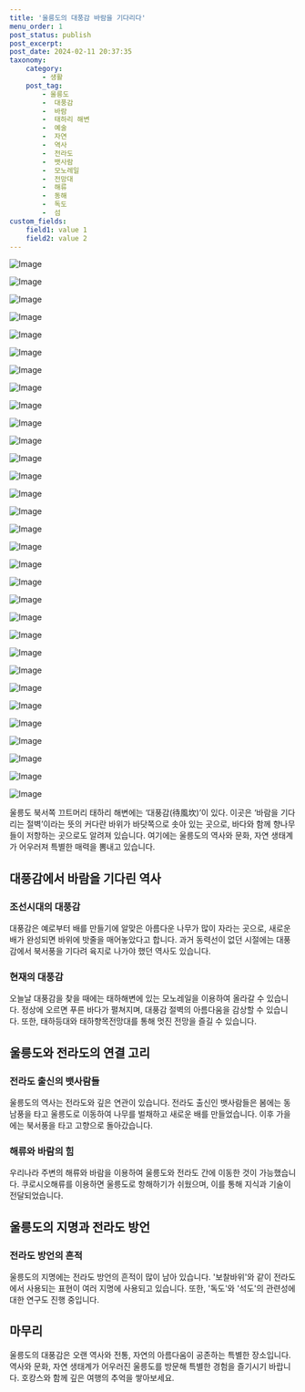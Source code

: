 ```yaml
---
title: '울릉도의 대풍감 바람을 기다리다'
menu_order: 1
post_status: publish
post_excerpt: 
post_date: 2024-02-11 20:37:35
taxonomy:
    category:
        - 생활
    post_tag:
        - 울릉도
        -  대풍감
        -  바람
        -  태하리 해변
        -  예술
        -  자연
        -  역사
        -  전라도
        -  뱃사람
        -  모노레일
        -  전망대
        -  해류
        -  동해
        -  독도
        -  섬
custom_fields:
    field1: value 1
    field2: value 2
---
```


![Image](https://imgnews.pstatic.net/image/020/2024/02/11/0003547483_001_20240211180401050.jpg?type=w647)

![Image](https://imgnews.pstatic.net/image/020/2024/02/11/0003547483_002_20240211180401090.jpg?type=w647)

![Image](https://imgnews.pstatic.net/image/020/2024/02/11/0003547483_003_20240211180401126.jpg?type=w647)

![Image](https://imgnews.pstatic.net/image/020/2024/02/11/0003547483_004_20240211180401170.jpg?type=w647)

![Image](https://imgnews.pstatic.net/image/020/2024/02/11/0003547483_005_20240211180401218.jpg?type=w647)

![Image](https://imgnews.pstatic.net/image/020/2024/02/11/0003547483_006_20240211180401249.jpg?type=w647)

![Image](https://imgnews.pstatic.net/image/020/2024/02/11/0003547483_007_20240211180401293.jpg?type=w647)

![Image](https://imgnews.pstatic.net/image/020/2024/02/11/0003547483_008_20240211180401328.jpg?type=w647)

![Image](https://imgnews.pstatic.net/image/020/2024/02/11/0003547483_009_20240211180401363.jpg?type=w647)

![Image](https://imgnews.pstatic.net/image/020/2024/02/11/0003547483_010_20240211180401408.jpg?type=w647)

![Image](https://imgnews.pstatic.net/image/020/2024/02/11/0003547483_011_20240211180401443.jpg?type=w647)

![Image](https://imgnews.pstatic.net/image/020/2024/02/11/0003547483_012_20240211180401483.jpg?type=w647)

![Image](https://imgnews.pstatic.net/image/020/2024/02/11/0003547483_013_20240211180401518.jpg?type=w647)

![Image](https://imgnews.pstatic.net/image/020/2024/02/11/0003547483_014_20240211180401549.jpg?type=w647)

![Image](https://imgnews.pstatic.net/image/020/2024/02/11/0003547483_015_20240211180401578.jpg?type=w647)

![Image](https://imgnews.pstatic.net/image/020/2024/02/11/0003547483_016_20240211180401607.jpg?type=w647)

![Image](https://imgnews.pstatic.net/image/020/2024/02/11/0003547483_017_20240211180401637.jpg?type=w647)

![Image](https://imgnews.pstatic.net/image/020/2024/02/11/0003547483_018_20240211180401672.jpg?type=w647)

![Image](https://imgnews.pstatic.net/image/020/2024/02/11/0003547483_019_20240211180401712.jpg?type=w647)

![Image](https://imgnews.pstatic.net/image/020/2024/02/11/0003547483_020_20240211180401751.jpg?type=w647)

![Image](https://imgnews.pstatic.net/image/020/2024/02/11/0003547483_021_20240211180401855.jpg?type=w647)

![Image](https://imgnews.pstatic.net/image/020/2024/02/11/0003547483_022_20240211180401920.jpg?type=w647)

![Image](https://imgnews.pstatic.net/image/020/2024/02/11/0003547483_023_20240211180401966.jpg?type=w647)

![Image](https://imgnews.pstatic.net/image/020/2024/02/11/0003547483_024_20240211180402006.jpg?type=w647)

![Image](https://imgnews.pstatic.net/image/020/2024/02/11/0003547483_025_20240211180402035.jpg?type=w647)

![Image](https://imgnews.pstatic.net/image/020/2024/02/11/0003547483_026_20240211180402072.jpg?type=w647)

![Image](https://imgnews.pstatic.net/image/020/2024/02/11/0003547483_027_20240211180402116.jpg?type=w647)

![Image](https://imgnews.pstatic.net/image/020/2024/02/11/0003547483_028_20240211180402156.jpg?type=w647)

![Image](https://imgnews.pstatic.net/image/020/2024/02/11/0003547483_029_20240211180402198.jpg?type=w647)

![Image](https://imgnews.pstatic.net/image/020/2024/02/11/0003547483_030_20240211180402245.jpg?type=w647)

![Image](https://imgnews.pstatic.net/image/020/2024/02/11/0003547483_031_20240211180402286.jpg?type=w647)

울릉도 북서쪽 끄트머리 태하리 해변에는 ‘대풍감(待風坎)’이 있다. 이곳은 ‘바람을 기다리는 절벽’이라는 뜻의 커다란 바위가 바닷쪽으로 솟아 있는 곳으로, 바다와 함께 향나무들이 저항하는 곳으로도 알려져 있습니다. 여기에는 울릉도의 역사와 문화, 자연 생태계가 어우러져 특별한 매력을 뽐내고 있습니다.
## 대풍감에서 바람을 기다린 역사
### 조선시대의 대풍감
대풍감은 예로부터 배를 만들기에 알맞은 아름다운 나무가 많이 자라는 곳으로, 새로운 배가 완성되면 바위에 밧줄을 매어놓았다고 합니다. 과거 동력선이 없던 시절에는 대풍감에서 북서풍을 기다려 육지로 나가야 했던 역사도 있습니다.
### 현재의 대풍감
오늘날 대풍감을 찾을 때에는 태하해변에 있는 모노레일을 이용하여 올라갈 수 있습니다. 정상에 오르면 푸른 바다가 펼쳐지며, 대풍감 절벽의 아름다움을 감상할 수 있습니다. 또한, 태하등대와 태하향목전망대를 통해 멋진 전망을 즐길 수 있습니다.
## 울릉도와 전라도의 연결 고리
### 전라도 출신의 뱃사람들
울릉도의 역사는 전라도와 깊은 연관이 있습니다. 전라도 출신인 뱃사람들은 봄에는 동남풍을 타고 울릉도로 이동하여 나무를 벌채하고 새로운 배를 만들었습니다. 이후 가을에는 북서풍을 타고 고향으로 돌아갔습니다.
### 해류와 바람의 힘
우리나라 주변의 해류와 바람을 이용하여 울릉도와 전라도 간에 이동한 것이 가능했습니다. 쿠로시오해류를 이용하면 울릉도로 항해하기가 쉬웠으며, 이를 통해 지식과 기술이 전달되었습니다.
## 울릉도의 지명과 전라도 방언
### 전라도 방언의 흔적
울릉도의 지명에는 전라도 방언의 흔적이 많이 남아 있습니다. '보찰바위'와 같이 전라도에서 사용되는 표현이 여러 지명에 사용되고 있습니다. 또한, '독도'와 '석도'의 관련성에 대한 연구도 진행 중입니다.
## 마무리
울릉도의 대풍감은 오랜 역사와 전통, 자연의 아름다움이 공존하는 특별한 장소입니다. 역사와 문화, 자연 생태계가 어우러진 울릉도를 방문해 특별한 경험을 즐기시기 바랍니다. 호캉스와 함께 깊은 여행의 추억을 쌓아보세요.
